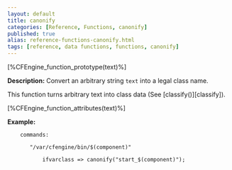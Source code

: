 ```yaml
---
layout: default
title: canonify
categories: [Reference, Functions, canonify]
published: true
alias: reference-functions-canonify.html
tags: [reference, data functions, functions, canonify]
---
```


[%CFEngine_function_prototype(text)%]

**Description:** Convert an arbitrary string `text` into a legal class name.

This function turns arbitrary text into class data (See
[classify()][classify]).

[%CFEngine_function_attributes(text)%]

**Example:**  


```cf3
    commands:

       "/var/cfengine/bin/$(component)"

           ifvarclass => canonify("start_$(component)");
```

